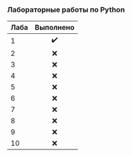 ### Лабораторные работы по Python

| Лаба          | Выполнено     |
| ------------- |:-------------:|
| 1             | :heavy_check_mark:|
| 2             | :x:           |
| 3             | :x:           |
| 4             | :x:           |
| 5             | :x:           |
| 6             | :x:           |
| 7             | :x:           |
| 8             | :x:           |
| 9             | :x:           |
| 10            | :x:           |
